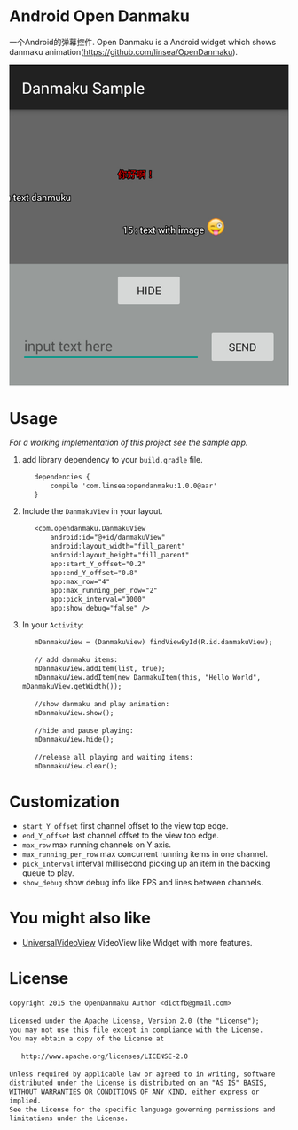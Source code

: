 # Android Open Danmaku

一个Android的弹幕控件.
Open Danmaku is a Android widget which shows danmaku animation(https://github.com/linsea/OpenDanmaku).

![Sample Screenshot 1](./screenshot/screenshot.jpg)

# Usage

*For a working implementation of this project see the sample app.*

  1. add library dependency to your `build.gradle` file.

            dependencies {
                compile 'com.linsea:opendanmaku:1.0.0@aar'
            }

  2. Include the `DanmakuView` in your layout.

            <com.opendanmaku.DanmakuView
                android:id="@+id/danmakuView"
                android:layout_width="fill_parent"
                android:layout_height="fill_parent"
                app:start_Y_offset="0.2"
                app:end_Y_offset="0.8"
                app:max_row="4"
                app:max_running_per_row="2"
                app:pick_interval="1000"
                app:show_debug="false" />

  3. In your `Activity`:

            mDanmakuView = (DanmakuView) findViewById(R.id.danmakuView);

            // add danmaku items:
            mDanmakuView.addItem(list, true);
            mDanmakuView.addItem(new DanmakuItem(this, "Hello World", mDanmakuView.getWidth());

            //show danmaku and play animation:
            mDanmakuView.show();

            //hide and pause playing:
            mDanmakuView.hide();

            //release all playing and waiting items:
            mDanmakuView.clear();

# Customization

 * `start_Y_offset` first channel offset to the view top edge.
 * `end_Y_offset` last channel offset to the view top edge.
 * `max_row` max running channels on Y axis.
 * `max_running_per_row` max concurrent running items in one channel.
 * `pick_interval`  interval millisecond picking up an item in the backing queue to play.
 * `show_debug`  show debug info like FPS and lines between channels.


# You might also like
- [UniversalVideoView](https://github.com/linsea/UniversalVideoView) VideoView like Widget with more features.


# License

    Copyright 2015 the OpenDanmaku Author <dictfb@gmail.com>

    Licensed under the Apache License, Version 2.0 (the "License");
    you may not use this file except in compliance with the License.
    You may obtain a copy of the License at

       http://www.apache.org/licenses/LICENSE-2.0

    Unless required by applicable law or agreed to in writing, software
    distributed under the License is distributed on an "AS IS" BASIS,
    WITHOUT WARRANTIES OR CONDITIONS OF ANY KIND, either express or implied.
    See the License for the specific language governing permissions and
    limitations under the License.
